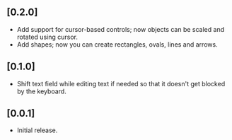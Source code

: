 ## [0.2.0]

* Add support for cursor-based controls; now objects can be scaled and rotated using cursor.
* Add shapes; now you can create rectangles, ovals, lines and arrows.

## [0.1.0]

* Shift text field while editing text if needed so that it doesn't get blocked by the keyboard.

## [0.0.1]

* Initial release.
